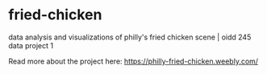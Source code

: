 # fried-chicken
data analysis and visualizations of philly's fried chicken scene | oidd 245 data project 1

Read more about the project here: https://philly-fried-chicken.weebly.com/
